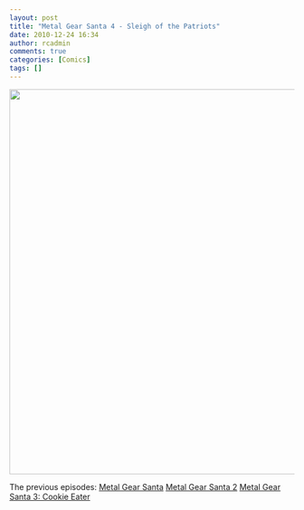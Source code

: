 ```yaml
---
layout: post
title: "Metal Gear Santa 4 - Sleigh of the Patriots"
date: 2010-12-24 16:34
author: rcadmin
comments: true
categories: [Comics]
tags: []
---
```

<a href="http://bitsmack.com/comics/2010/12/24/metal-gear-san…f-the-patriots/"><img src="http://dl.bitsmack.com/uploads/2010/12/20101224.jpg" alt="" title="" width="680" height="680" class="alignnone size-full wp-image-2102" /></a>

The previous episodes:
<a href="http://bitsmack.com/comics/2004/12/14/metal-gear-santa/">Metal Gear Santa</a>
<a href="http://bitsmack.com/comics/2004/12/21/2-bit-comics/">Metal Gear Santa 2</a>
<a href="http://bitsmack.com/comics/2008/12/23/metal-gear-santa-3-cookie-eater/">Metal Gear Santa 3: Cookie Eater</a>
